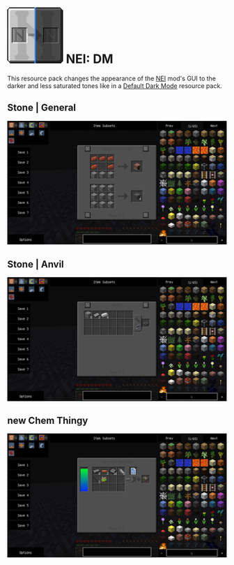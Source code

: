 # ![logo](https://github.com/Kostya0Sim/NEI-DM/blob/main/pack.png) NEI: DM
This resource pack changes the appearance of the [NEI](https://www.curseforge.com/minecraft/mc-mods/notenoughitems) mod's GUI to the darker and less saturated tones like in a [Default Dark Mode](https://www.curseforge.com/minecraft/texture-packs/default-dark-mode) resource pack.

## Stone | General
![Stone General](https://github.com/Kostya0Sim/NEI-DM/blob/main/2025-07-02_02.53.51.png)

## Stone | Anvil
![Stone Anvil](https://github.com/Kostya0Sim/NEI-DM/blob/main/2025-07-02_02.54.15.png)

## new Chem Thingy
![new Chem Thingy](https://github.com/Kostya0Sim/NEI-DM/blob/main/2025-07-02_02.57.27.png)

